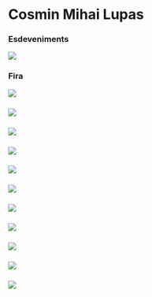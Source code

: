 # Cosmin Mihai Lupas

### Esdeveniments

![](https://github.com/cosminlupas/FiresCongressos/blob/master/1.png)

### Fira

![](https://github.com/cosminlupas/FiresCongressos/blob/master/2.png)

###

![](https://github.com/cosminlupas/FiresCongressos/blob/master/3.png)

###

![](https://github.com/cosminlupas/FiresCongressos/blob/master/4.png)

###

![](https://github.com/cosminlupas/FiresCongressos/blob/master/5.png)

###

![](https://github.com/cosminlupas/FiresCongressos/blob/master/6.png)

###

![](https://github.com/cosminlupas/FiresCongressos/blob/master/7.png)

###

![](https://github.com/cosminlupas/FiresCongressos/blob/master/8.png)

###

![](https://github.com/cosminlupas/FiresCongressos/blob/master/9.png)

###

![](https://github.com/cosminlupas/FiresCongressos/blob/master/10.png)

###

![](https://github.com/cosminlupas/FiresCongressos/blob/master/11.png)

###

![](https://github.com/cosminlupas/FiresCongressos/blob/master/12.png)


